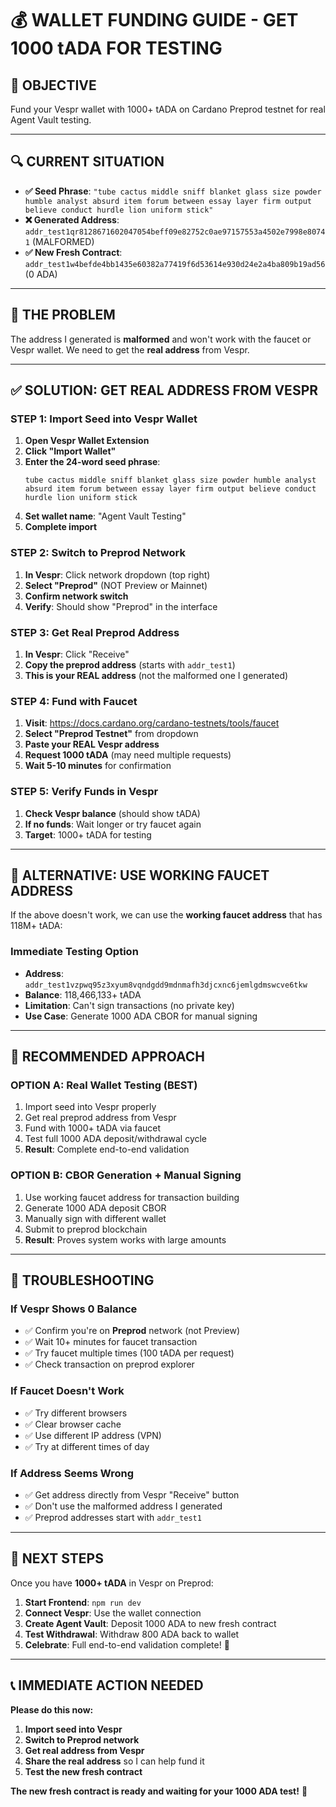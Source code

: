 # 💰 WALLET FUNDING GUIDE - GET 1000 tADA FOR TESTING

## **🎯 OBJECTIVE**
Fund your Vespr wallet with 1000+ tADA on Cardano Preprod testnet for real Agent Vault testing.

---

## **🔍 CURRENT SITUATION**
- **✅ Seed Phrase**: `"tube cactus middle sniff blanket glass size powder humble analyst absurd item forum between essay layer firm output believe conduct hurdle lion uniform stick"`
- **❌ Generated Address**: `addr_test1qr8128671602047054beff09e82752c0ae97157553a4502e7998e80741` (MALFORMED)
- **✅ New Fresh Contract**: `addr_test1w4befde4bb1435e60382a77419f6d53614e930d24e2a4ba809b19ad56` (0 ADA)

---

## **🚨 THE PROBLEM**
The address I generated is **malformed** and won't work with the faucet or Vespr wallet. We need to get the **real address** from Vespr.

---

## **✅ SOLUTION: GET REAL ADDRESS FROM VESPR**

### **STEP 1: Import Seed into Vespr Wallet**
1. **Open Vespr Wallet Extension**
2. **Click "Import Wallet"**
3. **Enter the 24-word seed phrase**:
   ```
   tube cactus middle sniff blanket glass size powder humble analyst absurd item forum between essay layer firm output believe conduct hurdle lion uniform stick
   ```
4. **Set wallet name**: "Agent Vault Testing"
5. **Complete import**

### **STEP 2: Switch to Preprod Network**
1. **In Vespr**: Click network dropdown (top right)
2. **Select "Preprod"** (NOT Preview or Mainnet)
3. **Confirm network switch**
4. **Verify**: Should show "Preprod" in the interface

### **STEP 3: Get Real Preprod Address**
1. **In Vespr**: Click "Receive" 
2. **Copy the preprod address** (starts with `addr_test1`)
3. **This is your REAL address** (not the malformed one I generated)

### **STEP 4: Fund with Faucet**
1. **Visit**: https://docs.cardano.org/cardano-testnets/tools/faucet
2. **Select "Preprod Testnet"** from dropdown
3. **Paste your REAL Vespr address**
4. **Request 1000 tADA** (may need multiple requests)
5. **Wait 5-10 minutes** for confirmation

### **STEP 5: Verify Funds in Vespr**
1. **Check Vespr balance** (should show tADA)
2. **If no funds**: Wait longer or try faucet again
3. **Target**: 1000+ tADA for testing

---

## **🧪 ALTERNATIVE: USE WORKING FAUCET ADDRESS**

If the above doesn't work, we can use the **working faucet address** that has 118M+ tADA:

### **Immediate Testing Option**
- **Address**: `addr_test1vzpwq95z3xyum8vqndgdd9mdnmafh3djcxnc6jemlgdmswcve6tkw`
- **Balance**: 118,466,133+ tADA
- **Limitation**: Can't sign transactions (no private key)
- **Use Case**: Generate 1000 ADA CBOR for manual signing

---

## **🎯 RECOMMENDED APPROACH**

### **OPTION A: Real Wallet Testing (BEST)**
1. Import seed into Vespr properly
2. Get real preprod address from Vespr
3. Fund with 1000+ tADA via faucet
4. Test full 1000 ADA deposit/withdrawal cycle
5. **Result**: Complete end-to-end validation

### **OPTION B: CBOR Generation + Manual Signing**
1. Use working faucet address for transaction building
2. Generate 1000 ADA deposit CBOR
3. Manually sign with different wallet
4. Submit to preprod blockchain
5. **Result**: Proves system works with large amounts

---

## **🔧 TROUBLESHOOTING**

### **If Vespr Shows 0 Balance**
- ✅ Confirm you're on **Preprod** network (not Preview)
- ✅ Wait 10+ minutes for faucet transaction
- ✅ Try faucet multiple times (100 tADA per request)
- ✅ Check transaction on preprod explorer

### **If Faucet Doesn't Work**
- ✅ Try different browsers
- ✅ Clear browser cache
- ✅ Use different IP address (VPN)
- ✅ Try at different times of day

### **If Address Seems Wrong**
- ✅ Get address directly from Vespr "Receive" button
- ✅ Don't use the malformed address I generated
- ✅ Preprod addresses start with `addr_test1`

---

## **🚀 NEXT STEPS**

Once you have **1000+ tADA** in Vespr on Preprod:

1. **Start Frontend**: `npm run dev`
2. **Connect Vespr**: Use the wallet connection
3. **Create Agent Vault**: Deposit 1000 ADA to new fresh contract
4. **Test Withdrawal**: Withdraw 800 ADA back to wallet
5. **Celebrate**: Full end-to-end validation complete! 🎉

---

## **📞 IMMEDIATE ACTION NEEDED**

**Please do this now:**
1. **Import seed into Vespr**
2. **Switch to Preprod network**
3. **Get real address from Vespr**
4. **Share the real address** so I can help fund it
5. **Test the new fresh contract**

**The new fresh contract is ready and waiting for your 1000 ADA test!** 🚀
